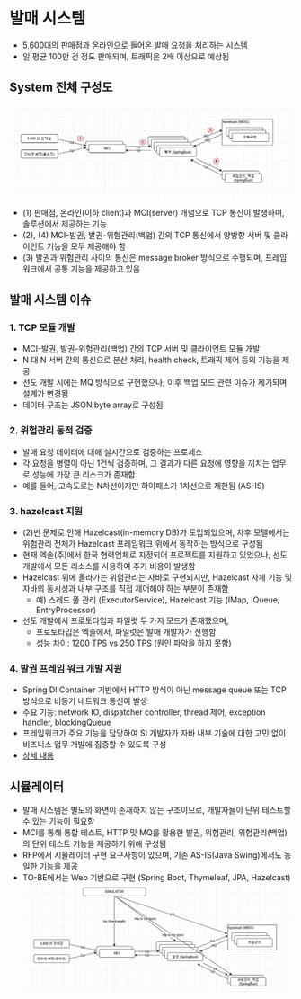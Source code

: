 # 발매 시스템
- 5,600대의 판매점과 온라인으로 들어온 발매 요청을 처리하는 시스템
- 일 평균 100만 건 정도 판매되며, 트래픽은 2배 이상으로 예상됨

## System 전체 구성도
![img.png](img.png)
- (1) 판매점, 온라인(이하 client)과 MCI(server) 개념으로 TCP 통신이 발생하며, 솔루션에서 제공하는 기능
- (2), (4) MCI-발권, 발권-위험관리(백업) 간의 TCP 통신에서 양방향 서버 및 클라이언트 기능을 모두 제공해야 함
- (3) 발권과 위험관리 사이의 통신은 message broker 방식으로 수행되며, 프레임워크에서 공통 기능을 제공하고 있음


## 발매 시스템 이슈 
### 1. TCP 모듈 개발
- MCI-발권, 발권-위험관리(백업) 간의 TCP 서버 및 클라이언트 모듈 개발
- N 대 N 서버 간의 통신으로 분산 처리, health check, 트래픽 제어 등의 기능을 제공
- 선도 개발 시에는 MQ 방식으로 구현했으나, 이후 백업 모드 관련 이슈가 제기되며 설계가 변경됨
- 데이터 구조는 JSON byte array로 구성됨

### 2. 위험관리 동적 검증 
- 발매 요청 데이터에 대해 실시간으로 검증하는 프로세스
- 각 요청을 병렬이 아닌 1건씩 검증하며, 그 결과가 다른 요청에 영향을 끼치는 업무로 성능에 가장 큰 리스크가 존재함
- 예를 들어, 고속도로는 N차선이지만 하이패스가 1차선으로 제한됨 (AS-IS)

### 3. hazelcast 지원 
- (2)번 문제로 인해 Hazelcast(in-memory DB)가 도입되었으며, 차후 모델에서는 위험관리 전체가 Hazelcast 프레임워크 위에서 동작하는 방식으로 구성됨
- 현재 엑솔(주)에서 한국 협력업체로 지정되어 프로젝트를 지원하고 있었으나, 선도 개발에서 모든 리소스를 사용하여 추가 비용이 발생함
- Hazelcast 위에 올라가는 위험관리는 자바로 구현되지만, Hazelcast 자체 기능 및 자바의 동시성과 내부 구조를 직접 제어해야 하는 부분이 존재함
  - 예) 스레드 풀 관리 (ExecutorService), Hazelcast 기능 (IMap, IQueue, EntryProcessor)
- 선도 개발에서 프로토타입과 파일럿 두 가지 모드가 존재했으며,
  - 프로토타입은 엑솔에서, 파일럿은 발매 개발자가 진행함
  - 성능 차이: 1200 TPS vs 250 TPS (원인 파악을 하지 못함)

### 4. 발권 프레임 워크 개발 지원
- Spring DI Container 기반에서 HTTP 방식이 아닌 message queue 또는 TCP 방식으로 비동기 네트워크 통신이 발생
- 주요 기능: network IO, dispatcher controller, thread 제어, exception handler, blockingQueue
- 프레임워크가 주요 기능을 담당하여 SI 개발자가 자바 내부 기술에 대한 고민 없이 비즈니스 업무 개발에 집중할 수 있도록 구성
- [상세 내용](https://github.com/kim-taehan/allin)


## 시뮬레이터 
- 발매 시스템은 별도의 화면이 존재하지 않는 구조이므로, 개발자들이 단위 테스트할 수 있는 기능이 필요함
- MCI를 통해 통합 테스트, HTTP 및 MQ를 활용한 발권, 위험관리, 위험관리(백업)의 단위 테스트 기능을 제공하기 위해 구성됨
- RFP에서 시뮬레이터 구현 요구사항이 있으며, 기존 AS-IS(Java Swing)에서도 동일한 기능을 제공
- TO-BE에서는 Web 기반으로 구현 (Spring Boot, Thymeleaf, JPA, Hazelcast)
![img_1.png](img_1.png)

